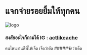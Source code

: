 # แจกจ่ายรอยยิ้มให้ทุกคน

![logo](https://preview.redd.it/the-original-image-of-the-monkey-thinking-meme-v0-ea1hkdjnx9af1.jpeg?width=1080&crop=smart&auto=webp&s=5fb2b05369bfbffd94d6009a679a9a5fe5e4223f)

### สงสัยอะไรก็ถามได้ IG : [actlikeache](https://www.instagram.com/actlikeache/)
คนไหนงานดีพี่ให้เจ็ด เจ็ดว่าดัด #####จัดว่าเด็ด
